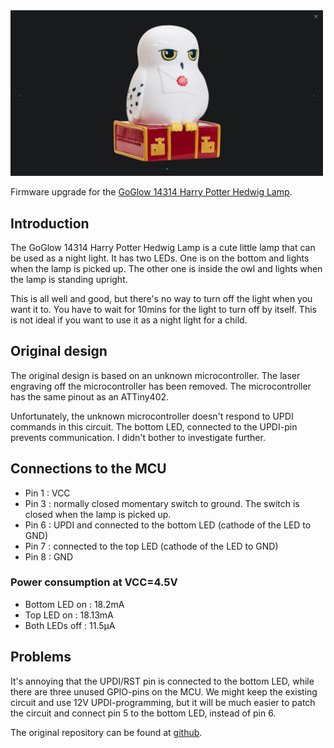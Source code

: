 <img src="./doc/Harry_Potter_Hedwig_GoGlow_14341.png" width="500px"/>

Firmware upgrade for the [GoGlow 14314 Harry Potter Hedwig Lamp](https://www.moosetoys.com/fr/our-toys/goglow-fr/harry-potter-hedwig-veilleuse-et-lampe-torche-goglow-buddy/).

## Introduction
The GoGlow 14314 Harry Potter Hedwig Lamp is a cute little lamp that can be used as a night light.  It has two LEDs.  One is on the bottom and lights when the lamp is picked up.  The other one is inside the owl and lights when the lamp is standing upright.

This is all well and good, but there's no way to turn off the light when you want it to.  You have to wait for 10mins for the light to turn off by itself.  This is not ideal if you want to use it as a night light for a child.

## Original design
The original design is based on an unknown microcontroller.  The laser engraving off the microcontroller has been removed.  The microcontroller has the same pinout as an ATTiny402.

Unfortunately, the unknown microcontroller doesn't respond to UPDI commands in this circuit.  The bottom LED, connected to the UPDI-pin prevents communication.  I didn't bother to investigate further.

## Connections to the MCU
* Pin 1 : VCC
* Pin 3 : normally closed momentary switch to ground.  The switch is closed when the lamp is picked up.
* Pin 6 : UPDI and connected to the bottom LED (cathode of the LED to GND)
* Pin 7 : connected to the top LED (cathode of the LED to GND)
* Pin 8 : GND

### Power consumption at VCC=4.5V
* Bottom LED on : 18.2mA
* Top LED on : 18.13mA
* Both LEDs off : 11.5µA

## Problems
It's annoying that the UPDI/RST pin is connected to the bottom LED, while there are three unused GPIO-pins on the MCU.  We might keep the existing circuit and use 12V UPDI-programming, but it will be much easier to patch the circuit and connect pin 5 to the bottom LED, instead of pin 6.

The original repository can be found at [github](https://github.com/LieBtrau/goglow-14314-hedwig-firmware).
